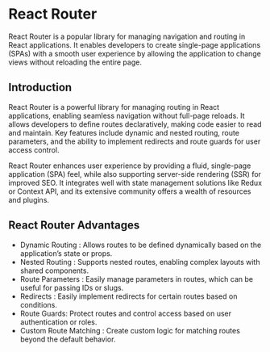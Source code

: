 # React Router
React Router is a popular library for managing navigation and routing in React applications. It enables developers to create single-page applications (SPAs) with a smooth user experience by allowing the application to change views without reloading the entire page.


## Introduction
    
React Router is a powerful library for managing routing in React applications, enabling seamless navigation without full-page reloads. It allows developers to define routes declaratively, making code easier to read and maintain. Key features include dynamic and nested routing, route parameters, and the ability to implement redirects and route guards for user access control.

React Router enhances user experience by providing a fluid, single-page application (SPA) feel, while also supporting server-side rendering (SSR) for improved SEO. It integrates well with state management solutions like Redux or Context API, and its extensive community offers a wealth of resources and plugins.


## React Router Advantages 
- Dynamic Routing : Allows routes to be defined dynamically based on the application’s state or props.
- Nested Routing : Supports nested routes, enabling complex layouts with shared components.
- Route Parameters : Easily manage parameters in routes, which can be useful for passing IDs or slugs.
- Redirects : Easily implement redirects for certain routes based on conditions.
- Route Guards: Protect routes and control access based on user authentication or roles.
- Custom Route Matching : Create custom logic for matching routes beyond the default behavior.

